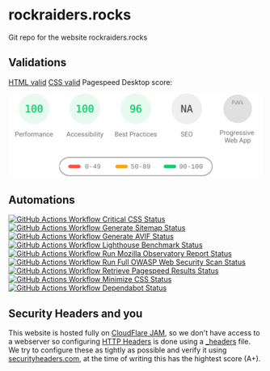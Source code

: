 # rockraiders.rocks
Git repo for the website rockraiders.rocks

## Validations
[HTML valid](https://validator.w3.org/nu/?showsource=yes&showoutline=yes&showimagereport=yes&doc=https%3A%2F%2Frockraiders.rocks)
[CSS valid](https://jigsaw.w3.org/css-validator/validator?profile=css3svg&uri=https%3A%2F%2Frockraiders.rocks%2F&usermedium=all&vextwarning=&warning=1)
Pagespeed Desktop score:

![Alt text](./.github/.lighthouse/PSIRM.svg)

## Automations

[![GitHub Actions Workflow Critical CSS Status](https://img.shields.io/github/actions/workflow/status/The-Research-Realm/rockraidersrocks/critical_css.yml)](https://github.com/The-Research-Realm/rockraidersrocks/actions/workflows/critical_css.yml)
[![GitHub Actions Workflow Generate Sitemap Status](https://img.shields.io/github/actions/workflow/status/The-Research-Realm/rockraidersrocks/generate_sitemap.yml)](https://github.com/The-Research-Realm/rockraidersrocks/actions/workflows/generate_sitemap.yml)
[![GitHub Actions Workflow Generate AVIF Status](https://img.shields.io/github/actions/workflow/status/The-Research-Realm/rockraidersrocks/generate_avif.yml)](https://github.com/The-Research-Realm/rockraidersrocks/actions/workflows/generate_avif.yml)
[![GitHub Actions Workflow Lighthouse Benchmark Status](https://img.shields.io/github/actions/workflow/status/The-Research-Realm/rockraidersrocks/lighthouse.yml)](https://github.com/The-Research-Realm/rockraidersrocks/actions/workflows/lighthouse.yml)
[![GitHub Actions Workflow Run Mozilla Observatory Report Status](https://img.shields.io/github/actions/workflow/status/The-Research-Realm/rockraidersrocks/mozzila_observatory_report.yml)](https://github.com/The-Research-Realm/rockraidersrocks/actions/workflows/mozzila_observatory_report.yml)
[![GitHub Actions Workflow Run Full OWASP Web Security Scan Status](https://img.shields.io/github/actions/workflow/status/The-Research-Realm/rockraidersrocks/owasp_full_scan.yml)](https://github.com/The-Research-Realm/rockraidersrocks/actions/workflows/owasp_full_scan.yml)
[![GitHub Actions Workflow Retrieve Pagespeed Results Status](https://img.shields.io/github/actions/workflow/status/The-Research-Realm/rockraidersrocks/pagespeed.yml)](https://github.com/The-Research-Realm/rockraidersrocks/actions/workflows/pagespeed.yml)
[![GitHub Actions Workflow Minimize CSS Status](https://img.shields.io/github/actions/workflow/status/The-Research-Realm/rockraidersrocks/purgecss.yml)](https://github.com/The-Research-Realm/rockraidersrocks/actions/workflows/purgecss.yml)
[![GitHub Actions Workflow Dependabot Status](https://img.shields.io/github/actions/workflow/status/The-Research-Realm/rockraidersrocks/dependabot.yml)](https://github.com/The-Research-Realm/rockraidersrocks/actions/workflows/dependabot/dependabot-updates)

## Security Headers and you

This website is hosted fully on [CloudFlare JAM](https://www.cloudflare.com/learning/performance/what-is-jamstack/), so we don't have access to a webserver so configuring [HTTP Headers](https://developer.mozilla.org/en-US/docs/Web/HTTP/Reference/Headers) is done using a [_headers](https://github.com/The-Research-Realm/rockraidersrocks/blob/main/_headers) file. We try to configure these as tightly as possible and verify it using [securityheaders.com](https://securityheaders.com/?q=https%3A%2F%2Frockraiders.rocks%2F&followRedirects=on), at the time of writing this has the hightest score (A+).
